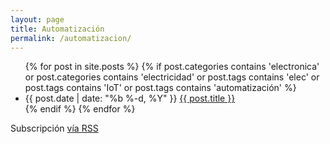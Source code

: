 ```yaml
---
layout: page
title: Automatización
permalink: /automatizacion/
---
```


<div class="home">

  <ul class="posts">
    {% for post in site.posts %}
    {% if post.categories contains 'electronica' or post.categories contains 'electricidad' or post.tags contains 'elec' or post.tags contains 'IoT' or post.tags contains 'automatización' %}
      <li>
        <span class="post-date">{{ post.date | date: "%b %-d, %Y" }}</span>
        <a class="post-link" href="{{ post.url | prepend: site.baseurl }}">{{ post.title }}</a>
      </li>
    {% endif %}
    {% endfor %}
  </ul>

  <p class="rss-subscribe">Subscripci&oacute;n <a href="{{ "/feed.xml" | prepend: site.baseurl }}">v&iacute;a RSS</a></p>

</div>
